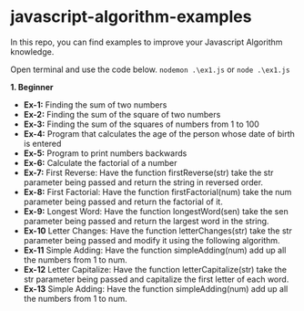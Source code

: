 # javascript-algorithm-examples
In this repo, you can find examples to improve your Javascript Algorithm knowledge.

Open terminal and use the code below.
`nodemon .\ex1.js` or `node .\ex1.js`

**1. Beginner**
   -  **Ex-1:** Finding the sum of two numbers
   -  **Ex-2:** Finding the sum of the square of two numbers
   -  **Ex-3:** Finding the sum of the squares of numbers from 1 to 100
   -  **Ex-4:** Program that calculates the age of the person whose date of birth is entered
   -  **Ex-5:** Program to print numbers backwards
   -  **Ex-6:** Calculate the factorial of a number
   -  **Ex-7:** First Reverse: Have the function firstReverse(str) take the str parameter being passed and return the string in reversed order.
   -  **Ex-8:** First Factorial: Have the function firstFactorial(num) take the num parameter being passed and return the factorial of it.
   -  **Ex-9:** Longest Word: Have the function longestWord(sen) take the sen parameter being passed and return the largest word in the string.
   -  **Ex-10** Letter Changes: Have the function letterChanges(str) take the str parameter being passed and modify it using the following algorithm. 
   -  **Ex-11** Simple Adding: Have the function simpleAdding(num) add up all the numbers from 1 to num. 
   -  **Ex-12** Letter Capitalize: Have the function letterCapitalize(str) take the str parameter being passed and capitalize the first letter of each word.
   -  **Ex-13** Simple Adding: Have the function simpleAdding(num) add up all the numbers from 1 to num.
